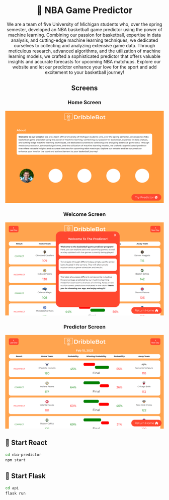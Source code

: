 <h1 align="center">🏀 NBA Game Predictor</h1>

<p align="center">
  We are a team of five University of
            Michigan students who, over the spring semester, developed
            an NBA basketball game predictor using the power of machine
            learning. Combining our passion for basketball, expertise
            in data analysis, and cutting-edge machine learning 
            techniques, we dedicated ourselves to collecting and
            analyzing extensive game data. Through meticulous 
            research, advanced algorithms, and the utilization of
            machine learning models, we crafted a sophisticated 
            predictor that offers valuable insights and accurate 
            forecasts for upcoming NBA matchups. Explore our website 
            and let our predictor enhance your love for the sport 
            and add excitement to your basketball journey!
</p>

<h2 align="center">Screens</h2>

<h3 align="center">Home Screen</h3>

![assets/DribbleBot1.png](https://github.com/rettag/NBA-Game-Predictor/raw/main/assets/DribbleBot1.PNG)



<h3 align="center">Welcome Screen</h3>

![assets/DribbleBot3.png](https://github.com/rettag/NBA-Game-Predictor/raw/main/assets/DribbleBot3.PNG)



<h3 align="center">Predictor Screen</h3>

![assets/DribbleBot4.png](https://github.com/rettag/NBA-Game-Predictor/raw/main/assets/DribbleBot4.PNG)



<h2>🚀 Start React</h2>

```bash
cd nba-predictor
npm start
```

<h2>🐍 Start Flask</h2>

```bash
cd api
flask run
```



